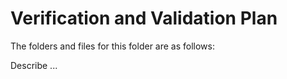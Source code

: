 # Verification and Validation Plan

The folders and files for this folder are as follows:

Describe ...
